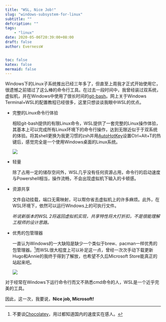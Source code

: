 ```yaml
---
title: "WSL, Nice Job!"
slug: "windows-subsystem-for-linux"
subtitle: ""
defcription: ""
tags:
    - "linux"
date: 2020-05-06T20:39:00+08:00
draft: false
author: EvernessW


toc: false
katex: false
mermaid: false
---
```


Windows下的Linux子系统推出已经三年多了，但直至上周我才正式开始使用它，很遗憾之前错过了这么棒的命令行工具。在过去一段时间中，我曾经装过双系统，虚拟机，并在Windows中使用了很长时间的[git-bash](https://gitforwindows.org/)。网上关于Windows Terminal+WSL的配置教程已经很多，这里只想谈谈我眼中WSL的优点。

* 完整的Linux命令行体验

  相较git-bash提供的有限Linux命令，WSL提供了一套完整的Linux操作体验，其基本上可以完成所有Linux环境下的命令行操作，达到无限近似于于双系统的体验。将其shell更换为我更习惯的zsh并用[AutoHotKey](https://www.autohotkey.com/)设置Ctrl+Alt+T的热键后，感觉完全是一个使用Windows桌面的Linux系统。

  ![](https://img.ioyoi.me/20200506205404.webp)

* 轻量

  除了占用一定的储存空间外，WSL几乎没有任何资源占用，命令行的启动速度与Powershell相当，操作流畅，不会出现虚拟机下输入的卡顿感。

* 资源共享

  文件自动挂载，端口无需映射，可以帮你省去虚拟机上的许多麻烦。此外，在WSL环境下，依然可以运行WIndows上的可执行文件。

  *听说新版本的WSL 2将返回虚拟机实现，共享特性将大打折扣，不是很能理解工程师的设计思路。*

* 优秀的包管理器

  一直认为Windows的一大缺陷是缺少一个类似于brew、pacman一样优秀的包管理器。[^1]而WSL很大程度上可以补足这一点，曾经一次次手动下载更新Hugo和Annie的我终于得到了解放，也希望不久后Microsoft Store能真正的站起来吧。

  ![](https://img.ioyoi.me/20200506210724.webp)

对于经常在Windows下运行命令行而又不熟悉cmd命令的人，WSL是一个近乎完美的工具。

因此，这一次，我要说，**Nice job, Microsoft!**

[^1]: 不要谈[Chocolatey](https://chocolatey.org/)，用过都知道国内的速度实在感人。